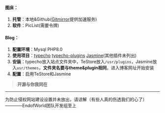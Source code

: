 #### 图床：

1.  **托管**：本地&Github([Gitmirror](https://gitmirror.com)提供加速服务)
2.  **软件**：PicList(需要令牌)



#### **Blog**：

1.  **配置环境**：Mysql  PHP8.0
2.  **使用项目**：[typecho](https://github.com/typecho/typecho)  [typecho-plugins](https://github.com/typecho-fans/plugins)  [Jasmine](https://gitee.com/LiaoChunping/Jasmine)(其他插件未列出)
3.  **安装**：typecho放入站点文件夹中，TeStore放入`/usr/plugins`，Jasmine放入`usr/themes`，**文件夹名要与theme&plugin相同**，进入博客网址开始安装
5.  **配置**：启用TeStore和Jasmine



> **开源与你我同在**

-----

为防止侵权网站建设设置并未放出，请谅解（有些人真的伤透我们的心了）                                       ————EndofWorld团队开发组至上

